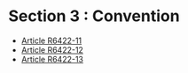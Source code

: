 # Section 3 : Convention

* [Article R6422-11](./LEGIARTI000018522170.md)
* [Article R6422-12](./LEGIARTI000018522168.md)
* [Article R6422-13](./LEGIARTI000018522166.md)
